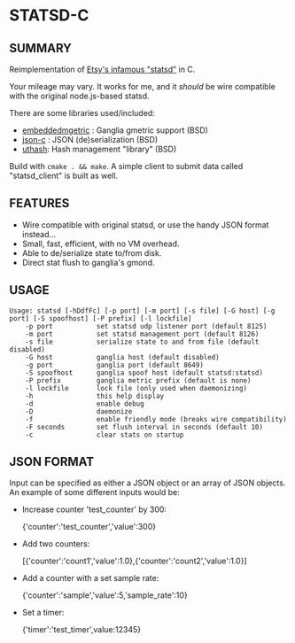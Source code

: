 STATSD-C
========

SUMMARY
-------

Reimplementation of [Etsy's infamous "statsd"](http://github.com/etsy/statsd) in C.

Your mileage may vary. It works for me, and it *should* be wire compatible with the original node.js-based statsd.

There are some libraries used/included:

* [embeddedmgetric](http://code.google.com/p/embeddedgmetric/) : Ganglia gmetric support (BSD)
* [json-c](http://oss.metaparadigm.com/json-c/) : JSON (de)serialization (BSD)
* [uthash](http://uthash.sourceforge.net/ ): Hash management "library" (BSD)

Build with `cmake . && make`. A simple client to submit data called
"statsd_client" is built as well.

FEATURES
--------

* Wire compatible with original statsd, or use the handy JSON format instead...
* Small, fast, efficient, with no VM overhead.
* Able to de/serialize state to/from disk.
* Direct stat flush to ganglia's gmond.

USAGE
-----

    Usage: statsd [-hDdfFc] [-p port] [-m port] [-s file] [-G host] [-g port] [-S spoofhost] [-P prefix] [-l lockfile]
        -p port           set statsd udp listener port (default 8125)
        -m port           set statsd management port (default 8126)
        -s file           serialize state to and from file (default disabled)
        -G host           ganglia host (default disabled)
        -g port           ganglia port (default 8649)
        -S spoofhost      ganglia spoof host (default statsd:statsd)
        -P prefix         ganglia metric prefix (default is none)
        -l lockfile       lock file (only used when daemonizing)
        -h                this help display
        -d                enable debug
        -D                daemonize
        -f                enable friendly mode (breaks wire compatibility)
        -F seconds        set flush interval in seconds (default 10)
        -c                clear stats on startup

JSON FORMAT
-----------

Input can be specified as either a JSON object or an array of JSON objects.
An example of some different inputs would be:

* Increase counter 'test_counter' by 300:

    {'counter':'test_counter','value':300}

* Add two counters:

    [{'counter':'count1','value':1.0},{'counter':'count2','value':1.0}]

* Add a counter with a set sample rate:

    {'counter':'sample','value':5,'sample_rate':10}

* Set a timer:

    {'timer':'test_timer',value:12345}


